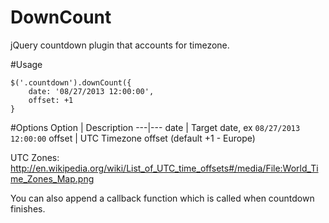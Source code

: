 DownCount
=========

jQuery countdown plugin that accounts for timezone.

#Usage

```JS
$('.countdown').downCount({
    date: '08/27/2013 12:00:00',
    offset: +1
}
```

#Options
Option | Description
---|---
date | Target date, ex `08/27/2013 12:00:00`
offset | UTC Timezone offset (default +1 - Europe)

UTC Zones: http://en.wikipedia.org/wiki/List_of_UTC_time_offsets#/media/File:World_Time_Zones_Map.png

You can also append a callback function which is called when countdown finishes.
